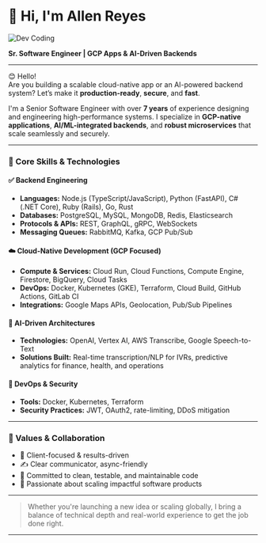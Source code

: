 # 👋 Hi, I'm Allen Reyes

![Dev Coding](https://github.com/bugsbunny1229/bugsbunny1229/blob/main/dev%20code.gif?raw=true)

**Sr. Software Engineer | GCP Apps & AI-Driven Backends**

---

😊 Hello!  
Are you building a scalable cloud-native app or an AI-powered backend system? Let’s make it **production-ready**, **secure**, and **fast**.

I'm a Senior Software Engineer with over **7 years** of experience designing and engineering high-performance systems. I specialize in **GCP-native applications**, **AI/ML-integrated backends**, and **robust microservices** that scale seamlessly and securely.

---

### 🔧 Core Skills & Technologies

#### ✅ Backend Engineering
- **Languages:** Node.js (TypeScript/JavaScript), Python (FastAPI), C# (.NET Core), Ruby (Rails), Go, Rust  
- **Databases:** PostgreSQL, MySQL, MongoDB, Redis, Elasticsearch  
- **Protocols & APIs:** REST, GraphQL, gRPC, WebSockets  
- **Messaging Queues:** RabbitMQ, Kafka, GCP Pub/Sub  

#### ☁️ Cloud-Native Development (GCP Focused)
- **Compute & Services:** Cloud Run, Cloud Functions, Compute Engine, Firestore, BigQuery, Cloud Tasks  
- **DevOps:** Docker, Kubernetes (GKE), Terraform, Cloud Build, GitHub Actions, GitLab CI  
- **Integrations:** Google Maps APIs, Geolocation, Pub/Sub Pipelines  

#### 🤖 AI-Driven Architectures
- **Technologies:** OpenAI, Vertex AI, AWS Transcribe, Google Speech-to-Text  
- **Solutions Built:** Real-time transcription/NLP for IVRs, predictive analytics for finance, health, and operations  

#### 🔐 DevOps & Security
- **Tools:** Docker, Kubernetes, Terraform  
- **Security Practices:** JWT, OAuth2, rate-limiting, DDoS mitigation  

---

### 🌟 Values & Collaboration

- 🤝 Client-focused & results-driven  
- ✍️ Clear communicator, async-friendly  
- 🧹 Committed to clean, testable, and maintainable code  
- 🚀 Passionate about scaling impactful software products  

---

> Whether you're launching a new idea or scaling globally, I bring a balance of technical depth and real-world experience to get the job done right.

---
